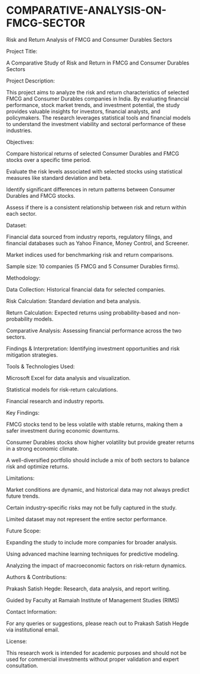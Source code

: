 # COMPARATIVE-ANALYSIS-ON-FMCG-SECTOR
Risk and Return Analysis of FMCG and Consumer Durables Sectors

Project Title:

A Comparative Study of Risk and Return in FMCG and Consumer Durables Sectors

Project Description:

This project aims to analyze the risk and return characteristics of selected FMCG and Consumer Durables companies in India. By evaluating financial performance, stock market trends, and investment potential, the study provides valuable insights for investors, financial analysts, and policymakers. The research leverages statistical tools and financial models to understand the investment viability and sectoral performance of these industries.

Objectives:

Compare historical returns of selected Consumer Durables and FMCG stocks over a specific time period.

Evaluate the risk levels associated with selected stocks using statistical measures like standard deviation and beta.

Identify significant differences in return patterns between Consumer Durables and FMCG stocks.

Assess if there is a consistent relationship between risk and return within each sector.

Dataset:

Financial data sourced from industry reports, regulatory filings, and financial databases such as Yahoo Finance, Money Control, and Screener.

Market indices used for benchmarking risk and return comparisons.

Sample size: 10 companies (5 FMCG and 5 Consumer Durables firms).

Methodology:

Data Collection: Historical financial data for selected companies.

Risk Calculation: Standard deviation and beta analysis.

Return Calculation: Expected returns using probability-based and non-probability models.

Comparative Analysis: Assessing financial performance across the two sectors.

Findings & Interpretation: Identifying investment opportunities and risk mitigation strategies.

Tools & Technologies Used:

Microsoft Excel for data analysis and visualization.

Statistical models for risk-return calculations.

Financial research and industry reports.

Key Findings:

FMCG stocks tend to be less volatile with stable returns, making them a safer investment during economic downturns.

Consumer Durables stocks show higher volatility but provide greater returns in a strong economic climate.

A well-diversified portfolio should include a mix of both sectors to balance risk and optimize returns.

Limitations:

Market conditions are dynamic, and historical data may not always predict future trends.

Certain industry-specific risks may not be fully captured in the study.

Limited dataset may not represent the entire sector performance.

Future Scope:

Expanding the study to include more companies for broader analysis.

Using advanced machine learning techniques for predictive modeling.

Analyzing the impact of macroeconomic factors on risk-return dynamics.

Authors & Contributions:

Prakash Satish Hegde: Research, data analysis, and report writing.

Guided by Faculty at Ramaiah Institute of Management Studies (RIMS)

Contact Information:

For any queries or suggestions, please reach out to Prakash Satish Hegde via institutional email.

License:

This research work is intended for academic purposes and should not be used for commercial investments without proper validation and expert consultation.
